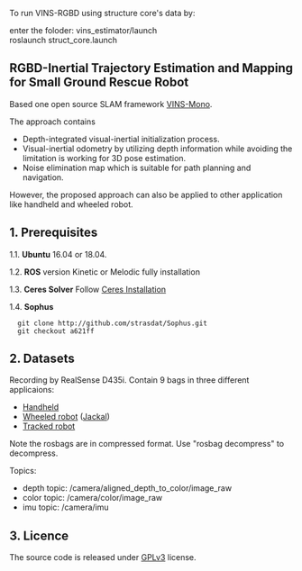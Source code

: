To run VINS-RGBD using structure core's data by: 

enter the foloder: vins_estimator/launch  
roslaunch struct_core.launch


## RGBD-Inertial Trajectory Estimation and Mapping for Small Ground Rescue Robot
Based one open source SLAM framework [VINS-Mono](https://github.com/HKUST-Aerial-Robotics/VINS-Mono).

The approach contains
+ Depth-integrated visual-inertial initialization process.
+ Visual-inertial odometry by utilizing depth information while avoiding the limitation is working for 3D pose estimation.
+ Noise elimination map which is suitable for path planning and navigation.

However, the proposed approach can also be applied to other application like handheld and wheeled robot.

## 1. Prerequisites
1.1. **Ubuntu** 16.04 or 18.04.

1.2. **ROS** version Kinetic or Melodic fully installation

1.3. **Ceres Solver**
Follow [Ceres Installation](http://ceres-solver.org/installation.html)

1.4. **Sophus**
```
  git clone http://github.com/strasdat/Sophus.git
  git checkout a621ff
```


## 2. Datasets
Recording by RealSense D435i. Contain 9 bags in three different applicaions:
+ [Handheld](https://star-center.shanghaitech.edu.cn/seafile/d/0ea45d1878914077ade5/)
+ [Wheeled robot](https://star-center.shanghaitech.edu.cn/seafile/d/78c0375114854774b521/) ([Jackal](https://www.clearpathrobotics.com/jackal-small-unmanned-ground-vehicle/))
+ [Tracked robot](https://star-center.shanghaitech.edu.cn/seafile/d/f611fc44df0c4b3d936d/)

Note the rosbags are in compressed format. Use "rosbag decompress" to decompress.

Topics:
+ depth topic: /camera/aligned_depth_to_color/image_raw
+ color topic: /camera/color/image_raw
+ imu topic: /camera/imu




## 3. Licence
The source code is released under [GPLv3](http://www.gnu.org/licenses/) license.
